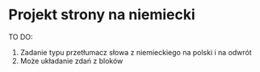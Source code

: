 # Projekt strony na niemiecki
TO DO:
   1. Zadanie typu przetłumacz słowa z niemieckiego na polski i na odwrót
   2. Może układanie zdań z bloków
